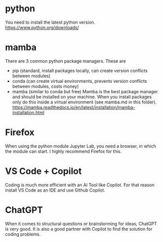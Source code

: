 # python
You need to install the latest python version.
https://www.python.org/downloads/

# mamba
There are 3 common python package managers. These are
- pip (standard, install packages locally, can create version conflicts between modules)
- conda (can create virtual environments, prevents version conflicts between modules, costs money)
- mamba (similar to conda but free)
Mamba is the best package manager and should be installed on your machine. 
When you install packages only do this inside a virtual environment (see mamba.md in this folder).
https://mamba.readthedocs.io/en/latest/installation/mamba-installation.html

# Firefox
When using the python module Jupyter Lab, you need a browser, in which the module can start.
I highly recommend Firefox for this.
# VS Code + Copilot
Coding is much more efficient with an AI Tool like Copilot.
For that reason install VS Code as an IDE and use Github Copilot.
# ChatGPT
When it comes to structural questions or brainstorming for ideas, ChatGPT is very good.
It is also a good partner with Copilot to find the solution for coding problems.

